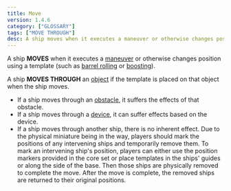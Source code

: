 ```yaml
---
title: Move
version: 1.4.6
category: ["GLOSSARY"]
tags: ["MOVE THROUGH"]
desc: A ship moves when it executes a maneuver or otherwise changes position using a template.
---
```


A ship **MOVES** when it executes a [maneuver](/rules/Maneuver) or otherwise changes position using a template (such as [barrel rolling](/rules/Barrel_Roll) or [boosting](/rules/Boost)).

A ship **MOVES THROUGH** an [object](/rules/Objects) if the template is placed on that object when
the ship moves.

- If a ship moves through an [obstacle](/rules/Obstacles), it suffers the effects of that obstacle.
- If a ship moves through a [device](/rules/Deivce), it can suffer effects based on the device.
- If a ship moves through another ship, there is no inherent effect. Due to the physical miniature being in the way, players should mark the positions of any intervening ships and temporarily remove them. To mark an intervening ship's position, players can either use the position markers provided in the core set or place templates in the ships' guides or along the side of the base. Then those ships are physically removed to complete the move. After the move is complete, the removed ships are returned to their original positions.
